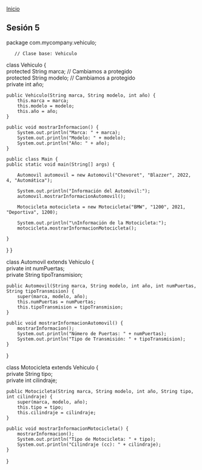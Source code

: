 <!-- No borrar o modificar -->
[Inicio](./index.md)

## Sesión 5 


package com.mycompany.vehiculo;  


       // Clase base: Vehiculo  

class Vehiculo {  
    protected String marca; // Cambiamos a protegido  
    protected String modelo; // Cambiamos a protegido  
    private int año;  

    public Vehiculo(String marca, String modelo, int año) {  
        this.marca = marca;  
        this.modelo = modelo;  
        this.año = año;  
    }  

    public void mostrarInformacion() {  
        System.out.println("Marca: " + marca);  
        System.out.println("Modelo: " + modelo);  
        System.out.println("Año: " + año);  
    }  

    public class Main {  
    public static void main(String[] args) {  
     
        Automovil automovil = new Automovil("Chevoret", "Blazzer", 2022, 4, "Automática");  

        System.out.println("Información del Automóvil:");  
        automovil.mostrarInformacionAutomovil();         
       
        Motocicleta motocicleta = new Motocicleta("BMW", "1200", 2021, "Deportiva", 1200);  
        
        System.out.println("\nInformación de la Motocicleta:");  
        motocicleta.mostrarInformacionMotocicleta();  
     
    }
   }
}


class Automovil extends Vehiculo {  
    private int numPuertas;  
    private String tipoTransmision;  

    public Automovil(String marca, String modelo, int año, int numPuertas, String tipoTransmision) {  
        super(marca, modelo, año);  
        this.numPuertas = numPuertas;  
        this.tipoTransmision = tipoTransmision;  
    }

    public void mostrarInformacionAutomovil() {  
        mostrarInformacion();  
        System.out.println("Número de Puertas: " + numPuertas);  
        System.out.println("Tipo de Transmisión: " + tipoTransmision);  
    }
}

class Motocicleta extends Vehiculo {  
    private String tipo;  
    private int cilindraje;  

    public Motocicleta(String marca, String modelo, int año, String tipo, int cilindraje) {  
        super(marca, modelo, año);  
        this.tipo = tipo;  
        this.cilindraje = cilindraje;  
    }  

    public void mostrarInformacionMotocicleta() {  
        mostrarInformacion();  
        System.out.println("Tipo de Motocicleta: " + tipo);  
        System.out.println("Cilindraje (cc): " + cilindraje);  
    }
}